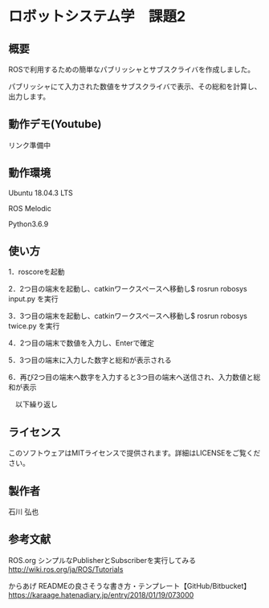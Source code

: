 # ロボットシステム学　課題2 
## 概要
ROSで利用するための簡単なパブリッシャとサブスクライバを作成しました。

パブリッシャにて入力された数値をサブスクライバで表示、その総和を計算し、出力します。

## 動作デモ(Youtube)
リンク準備中

## 動作環境
Ubuntu 18.04.3 LTS

ROS Melodic

Python3.6.9

## 使い方
1．roscoreを起動

2．2つ目の端末を起動し、catkinワークスペースへ移動し$ rosrun robosys input.py を実行

3．3つ目の端末を起動し、catkinワークスペースへ移動し$ rosrun robosys twice.py を実行

4．2つ目の端末で数値を入力し、Enterで確定

5．3つ目の端末に入力した数字と総和が表示される

6．再び2つ目の端末へ数字を入力すると3つ目の端末へ送信され、入力数値と総和が表示

 　以下繰り返し

## ライセンス
このソフトウェアはMITライセンスで提供されます。詳細はLICENSEをご覧ください。

## 製作者
石川 弘也

## 参考文献
ROS.org シンプルなPublisherとSubscriberを実行してみる http://wiki.ros.org/ja/ROS/Tutorials

からあげ READMEの良さそうな書き方・テンプレート【GitHub/Bitbucket】https://karaage.hatenadiary.jp/entry/2018/01/19/073000 
